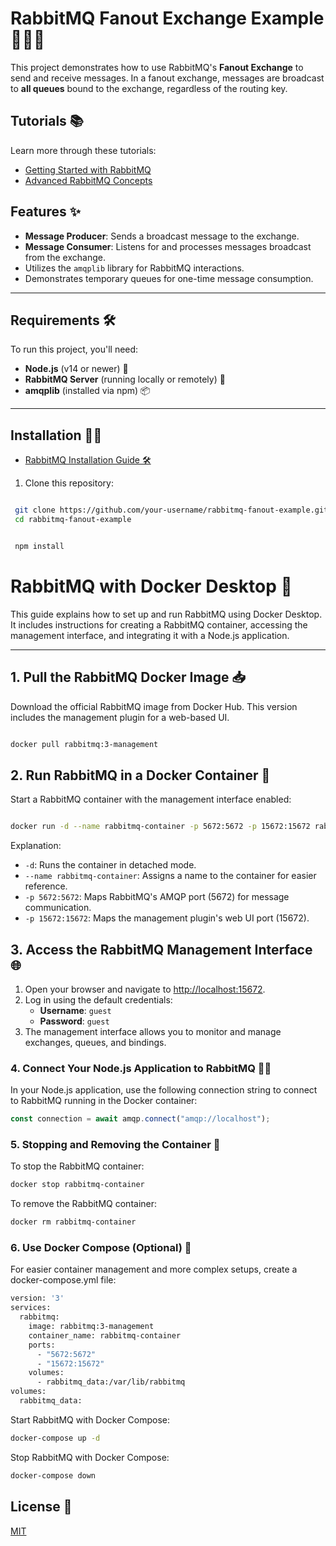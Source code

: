 # RabbitMQ Fanout Exchange Example 🐰🎉🐇

This project demonstrates how to use RabbitMQ's **Fanout Exchange** to send and receive messages. In a fanout exchange, messages are broadcast to **all queues** bound to the exchange, regardless of the routing key.

## Tutorials 📚

Learn more through these tutorials:

- [Getting Started with RabbitMQ](tutorials/tutorial1.md)
- [Advanced RabbitMQ Concepts](tutorials/tutorial2.md)

## Features ✨

- **Message Producer**: Sends a broadcast message to the exchange.
- **Message Consumer**: Listens for and processes messages broadcast from the exchange.
- Utilizes the `amqplib` library for RabbitMQ interactions.
- Demonstrates temporary queues for one-time message consumption.

---

## Requirements 🛠️

To run this project, you'll need:

- **Node.js** (v14 or newer) 🚀
- **RabbitMQ Server** (running locally or remotely) 🐰
- **amqplib** (installed via npm) 📦

---

## Installation 🧑‍💻

- [RabbitMQ Installation Guide 🛠️ ](install/rabbitmq.setup.md)

1. Clone this repository:

```bash

 git clone https://github.com/your-username/rabbitmq-fanout-example.git
 cd rabbitmq-fanout-example

```

```bash

 npm install

```

# RabbitMQ with Docker Desktop 🐳

This guide explains how to set up and run RabbitMQ using Docker Desktop. It includes instructions for creating a RabbitMQ container, accessing the management interface, and integrating it with a Node.js application.

---

## 1. Pull the RabbitMQ Docker Image 📥

Download the official RabbitMQ image from Docker Hub. This version includes the management plugin for a web-based UI.

```bash

docker pull rabbitmq:3-management

```

## 2. Run RabbitMQ in a Docker Container 🚀

Start a RabbitMQ container with the management interface enabled:

```bash

docker run -d --name rabbitmq-container -p 5672:5672 -p 15672:15672 rabbitmq:3-management

```

Explanation:

- `-d`: Runs the container in detached mode.
- `--name rabbitmq-container`: Assigns a name to the container for easier reference.
- `-p 5672:5672`: Maps RabbitMQ's AMQP port (5672) for message communication.
- `-p 15672:15672`: Maps the management plugin's web UI port (15672).

## 3. Access the RabbitMQ Management Interface 🌐

1. Open your browser and navigate to [http://localhost:15672](http://localhost:15672).
2. Log in using the default credentials:
   - **Username**: `guest`
   - **Password**: `guest`
3. The management interface allows you to monitor and manage exchanges, queues, and bindings.

### 4. Connect Your Node.js Application to RabbitMQ 🧑‍💻

In your Node.js application, use the following connection string to connect to RabbitMQ running in the Docker container:

```javascript
const connection = await amqp.connect("amqp://localhost");
```

### 5. Stopping and Removing the Container 🛑

To stop the RabbitMQ container:

```bash
docker stop rabbitmq-container
```

To remove the RabbitMQ container:

```bash
docker rm rabbitmq-container
```

### 6. Use Docker Compose (Optional) 🔧

For easier container management and more complex setups, create a docker-compose.yml file:

```bash
version: '3'
services:
  rabbitmq:
    image: rabbitmq:3-management
    container_name: rabbitmq-container
    ports:
      - "5672:5672"
      - "15672:15672"
    volumes:
      - rabbitmq_data:/var/lib/rabbitmq
volumes:
  rabbitmq_data:
```

Start RabbitMQ with Docker Compose:

```bash
docker-compose up -d
```

Stop RabbitMQ with Docker Compose:

```bash
docker-compose down
```

## License 📄

[MIT](https://choosealicense.com/licenses/mit/)
